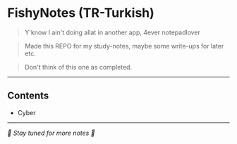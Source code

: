 # FishyNotes (TR-Turkish)
> Y'know I ain't doing allat in another app, 4ever notepadlover

> Made this REPO for my study-notes, maybe some write-ups for later etc.

> Don't think of this one as completed.

---

## Contents
- Cyber

---
*🪼 Stay tuned for more notes 🪼*

